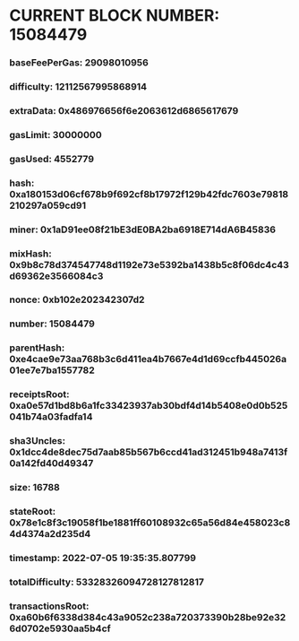 # CURRENT BLOCK NUMBER: 15084479

### baseFeePerGas: 29098010956
### difficulty: 12112567995868914
### extraData: 0x486976656f6e2063612d6865617679
### gasLimit: 30000000
### gasUsed: 4552779
### hash: 0xa180153d06cf678b9f692cf8b17972f129b42fdc7603e79818210297a059cd91
### miner: 0x1aD91ee08f21bE3dE0BA2ba6918E714dA6B45836
### mixHash: 0x9b8c78d374547748d1192e73e5392ba1438b5c8f06dc4c43d69362e3566084c3
### nonce: 0xb102e202342307d2
### number: 15084479
### parentHash: 0xe4cae9e73aa768b3c6d411ea4b7667e4d1d69ccfb445026a01ee7e7ba1557782
### receiptsRoot: 0xa0e57d1bd8b6a1fc33423937ab30bdf4d14b5408e0d0b525041b74a03fadfa14
### sha3Uncles: 0x1dcc4de8dec75d7aab85b567b6ccd41ad312451b948a7413f0a142fd40d49347
### size: 16788
### stateRoot: 0x78e1c8f3c19058f1be1881ff60108932c65a56d84e458023c84d4374a2d235d4
### timestamp: 2022-07-05 19:35:35.807799
### totalDifficulty: 53328326094728127812817
### transactionsRoot: 0xa60b6f6338d384c43a9052c238a720373390b28be92e326d0702e5930aa5b4cf
